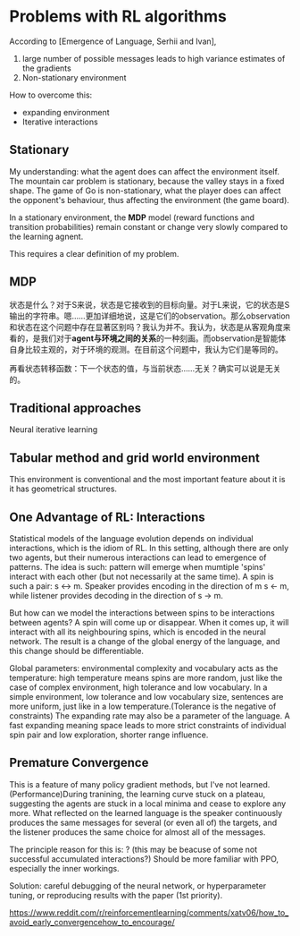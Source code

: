 # Problems with RL algorithms

According to [Emergence of Language, Serhii and Ivan], 

1. large number of possible messages leads to high variance estimates of the gradients
2. Non-stationary environment

How to overcome this:

- expanding environment
- Iterative interactions

## Stationary

My understanding: what the agent does can affect the environment itself. The mountain car problem is stationary, because the valley stays in a fixed shape. The game of Go is non-stationary, what the player does can affect the opponent's behaviour, thus affecting the environment (the game board). 

In a stationary environment, the **MDP** model (reward functions and transition probabilities) remain constant or change very slowly compared to the learning agnent.

This requires a clear definition of my problem. 

## MDP

状态是什么？对于S来说，状态是它接收到的目标向量。对于L来说，它的状态是S输出的字符串。嗯……更加详细地说，这是它们的observation。那么observation和状态在这个问题中存在显著区别吗？我认为并不。我认为，状态是从客观角度来看的，是我们对于**agent与环境之间的关系**的一种刻画。而observation是智能体自身比较主观的，对于环境的观测。在目前这个问题中，我认为它们是等同的。

再看状态转移函数：下一个状态的值，与当前状态……无关？确实可以说是无关的。



## Traditional approaches

Neural iterative learning

## Tabular method and grid world environment

This environment is conventional and the most important feature about it is it has geometrical structures.

## One Advantage of RL: Interactions

Statistical models of the language evolution depends on individual interactions, which is the idiom of RL. In this setting, although there are only two agents, but their numerous interactions can lead to emergence of patterns. The idea is such: pattern will emerge when mumtiple 'spins' interact with each other (but not necessarily at the same time). A spin is such a pair: s <-> m. Speaker provides encoding in the direction of m s <- m, while listener provides decoding in the direction of s -> m.

But how can we model the interactions between spins to be interactions between agents? A spin will come up or disappear. When it comes up, it will interact with all its neighbouring spins, which is encoded in the neural network. The result is a change of the global energy of the language, and this change should be differentiable.

Global parameters: environmental complexity and vocabulary acts as the temperature: high temperature means spins are more random, just like the case of complex environment, high tolerance and low vocabulary. In a simple environment, low tolerance and low vocabulary size, sentences are more uniform, just like in a low temperature.(Tolerance is the negative of constraints) The expanding rate may also be a parameter of the language. A fast expanding meaning space leads to more strict constraints of individual spin pair and low exploration, shorter range influence. 

## Premature Convergence

This is a feature of many policy gradient methods, but I've not learned. (Performance)During tranining, the learning curve stuck on a plateau, suggesting the agents are stuck in a local minima and cease to explore any more. What reflected on the learned language is the speaker continuously produces the same messages for several (or even all of) the targets, and the listener produces the same choice for almost all of the messages.

The principle reason for this is: ? (this may be beacuse of some not successful accumulated interactions?) Should be more familiar with PPO, especially the inner workings.

Solution: careful debugging of the neural network, or hyperparameter tuning, or reproducing results with the paper (1st priority).

https://www.reddit.com/r/reinforcementlearning/comments/xatv06/how_to_avoid_early_convergencehow_to_encourage/

